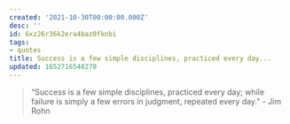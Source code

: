 ```yaml
---
created: '2021-10-30T00:00:00.000Z'
desc: ''
id: 6xz26r36k2era4baz0fknbi
tags:
- quotes
title: Success is a few simple disciplines, practiced every day...
updated: 1652716548270
---
```

   
> “Success is a few simple disciplines, practiced every day; while failure is simply a few errors in judgment, repeated every day." - Jim Rohn